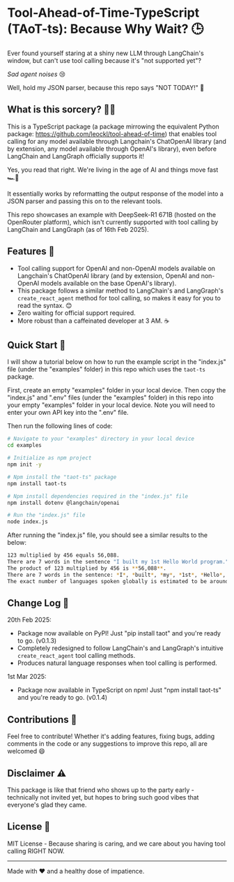 # Tool-Ahead-of-Time-TypeScript (TAoT-ts): Because Why Wait? 🕒
Ever found yourself staring at a shiny new LLM through LangChain's window, but can't use tool calling because it's "not supported yet"? 

*Sad agent noises* 😢

Well, hold my JSON parser, because this repo says "NOT TODAY!" 🦾

## What is this sorcery? 🧙‍♂️

This is a TypeScript package (a package mirrowing the equivalent Python package: https://github.com/leockl/tool-ahead-of-time) that enables tool calling for any model available through Langchain's ChatOpenAI library (and by extension, any model available through OpenAI's library), even before LangChain and LangGraph officially supports it! 

Yes, you read that right. We're living in the age of AI and things move fast 🏎️💨

It essentially works by reformatting the output response of the model into a JSON parser and passing this on to the relevant tools.

This repo showcases an example with DeepSeek-R1 671B (hosted on the OpenRouter platform), which isn't currently supported with tool calling by LangChain and LangGraph (as of 16th Feb 2025).

## Features 🌟

- Tool calling support for OpenAI and non-OpenAI models available on Langchain's ChatOpenAI library (and by extension, OpenAI and non-OpenAI models available on the base OpenAI's library).
- This package follows a similar method to LangChain's and LangGraph's `create_react_agent` method for tool calling, so makes it easy for you to read the syntax. 😊
- Zero waiting for official support required.
- More robust than a caffeinated developer at 3 AM. ☕

## Quick Start 🚀

I will show a tutorial below on how to run the example script in the "index.js" file (under the "examples" folder) in this repo which uses the `taot-ts` package.

First, create an empty "examples" folder in your local device. Then copy the "index.js" and ".env" files (under the "examples" folder) in this repo into your empty "examples" folder in your local device. Note you will need to enter your own API key into the ".env" file.

Then run the following lines of code:

```bash
# Navigate to your "examples" directory in your local device
cd examples

# Initialize as npm project
npm init -y

# Npm install the "taot-ts" package
npm install taot-ts

# Npm install dependencies required in the "index.js" file
npm install dotenv @langchain/openai

# Run the "index.js" file
node index.js
```

After running the "index.js" file, you should see a similar results to the below:

```bash
123 multiplied by 456 equals 56,088.
There are 7 words in the sentence "I built my 1st Hello World program."
The product of 123 multiplied by 456 is **56,088**.
There are 7 words in the sentence: *I*, *built*, *my*, *1st*, *Hello*, *World*, and *program*.
The exact number of languages spoken globally is estimated to be around 7,000, though this number can vary due to factors like dialect continuums and language endangerment. Ethnologue (2023) currently documents 7,168 living languages.
```

## Change Log 📖

20th Feb 2025:
- Package now available on PyPI! Just "pip install taot" and you're ready to go. (v0.1.3)
- Completely redesigned to follow LangChain's and LangGraph's intuitive `create_react_agent` tool calling methods.
- Produces natural language responses when tool calling is performed.

1st Mar 2025:
- Package now available in TypeScript on npm! Just "npm install taot-ts" and you're ready to go. (v0.1.4)

## Contributions 🤝

Feel free to contribute! Whether it's adding features, fixing bugs, adding comments in the code or any suggestions to improve this repo, all are welcomed 😄

## Disclaimer ⚠️

This package is like that friend who shows up to the party early - technically not invited yet, but hopes to bring such good vibes that everyone's glad they came.

## License 📜

MIT License - Because sharing is caring, and we care about you having tool calling RIGHT NOW.

---

Made with ❤️ and a healthy dose of impatience.
